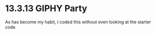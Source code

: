 # 13.3.13 GIPHY Party
As has become my habit, I coded this without even looking at the starter code.
